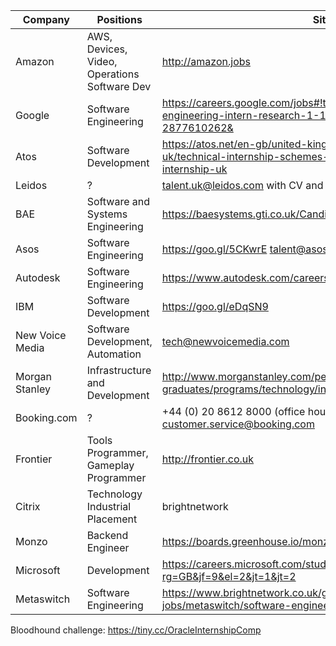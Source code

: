 | Company | Positions | Site | Deadline | Applied |
| ------- | --------- | ---- | -------- | ------- |
| Amazon | AWS, Devices, Video, Operations Software Dev | http://amazon.jobs | Feb 2018 | X |
| Google | Software Engineering | https://careers.google.com/jobs#!t=jo&jid=/google/software-engineering-intern-research-1-13-st-giles-high-st-london-uk-2877610262& | 1st December | X |
| Atos | Software Development | https://atos.net/en-gb/united-kingdom/careers-uk/internship-uk/technical-internship-schemes-uk/software-development-internship-uk | 6th November | - |
| Leidos | ? | talent.uk@leidos.com with CV and relevant projects | |  |
| BAE | Software and Systems Engineering | https://baesystems.gti.co.uk/Candidate/CandIndex.asp | 31st October |  |
| Asos | Software Engineering | https://goo.gl/5CKwrE talent@asos.com | 1st December | X |
| Autodesk | Software Engineering | https://www.autodesk.com/careers | ? | X |
| IBM | Software Development | https://goo.gl/eDqSN9 | 31st December |  |
| New Voice Media | Software Development, Automation | tech@newvoicemedia.com |  | X |
| Morgan Stanley | Infrastructure and Development | http://www.morganstanley.com/people-opportunities/students-graduates/programs/technology/industrial-placement-emea/ | |  |
| Booking.com | ? | +44 (0) 20 8612 8000 (office hours), customer.service@booking.com | ? |  |
| Frontier | Tools Programmer, Gameplay Programmer | http://frontier.co.uk | / | Contact form sent |
| Citrix | Technology Industrial Placement | brightnetwork | 1st December | X |
| Monzo | Backend Engineer | https://boards.greenhouse.io/monzo/jobs/883167#.Wh1GpLSFh24 | / |  |
| Microsoft | Development | https://careers.microsoft.com/students/apply?rg=GB&jf=9&el=2&jt=1&jt=2 | ? | X |
| Metaswitch | Software Engineering | https://www.brightnetwork.co.uk/graduate-jobs/metaswitch/software-engineering-internship | ? | X |

Bloodhound challenge: https://tiny.cc/OracleInternshipComp
